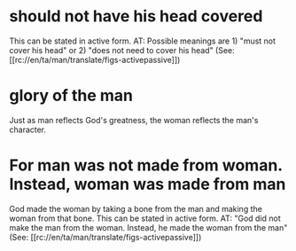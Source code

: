 # should not have his head covered

This can be stated in active form. AT: Possible meanings are 1) "must not cover his head" or 2) "does not need to cover his head" (See: [[rc://en/ta/man/translate/figs-activepassive]])

# glory of the man

Just as man reflects God's greatness, the woman reflects the man's character.

# For man was not made from woman. Instead, woman was made from man

God made the woman by taking a bone from the man and making the woman from that bone. This can be stated in active form. AT: "God did not make the man from the woman. Instead, he made the woman from the man" (See: [[rc://en/ta/man/translate/figs-activepassive]])